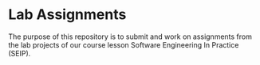 # Lab Assignments

The purpose of this repository is to submit and work on assignments from the lab projects of our course lesson Software Engineering In Practice (SEIP).
